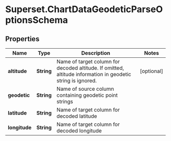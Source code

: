 # Superset.ChartDataGeodeticParseOptionsSchema

## Properties
Name | Type | Description | Notes
------------ | ------------- | ------------- | -------------
**altitude** | **String** | Name of target column for decoded altitude. If omitted, altitude information in geodetic string is ignored. | [optional] 
**geodetic** | **String** | Name of source column containing geodetic point strings | 
**latitude** | **String** | Name of target column for decoded latitude | 
**longitude** | **String** | Name of target column for decoded longitude | 
